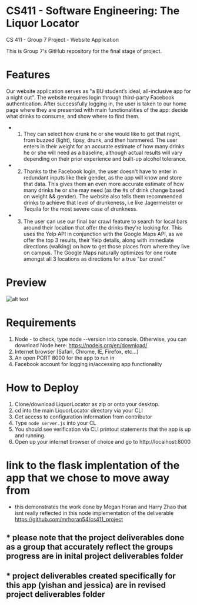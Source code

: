 # CS411 - Software Engineering: The Liquor Locator

CS 411 - Group 7 Project - Website Application

This is Group 7's GitHub repository for the final stage of project.
<!-- Updated description on 5/1 -->

# Features
Our website application serves as "a BU student’s ideal, all-inclusive app for a night out".  The website requires login through third-party Facebook authentication.  After successfully logging in, the user is taken to our home page where they are presented with main functionalities of the app: decide what drinks to consume, and show where to find them.
* 1) They can select how drunk he or she would like to get that night, from buzzed (light), tipsy, drunk, and then hammered.  The user enters in their weight for an accurate estimate of how many drinks he or she will need as a baseline, although actual results will vary depending on their prior experience and built-up alcohol tolerance. 
* 2) Thanks to the Facebook login, the user doesn't have to enter in redundant inputs like their gender, as the app will know and store that data.  This gives them an even more accurate estimate of how many drinks he or she may need (as the #s of drink change based on weight && gender).  The website also tells them recommended drinks to achieve that level of drunkeness, i.e like Jagermeister or Tequila for the most severe case of drunkness.  
* 3) The user can use our final bar crawl feature to search for local bars around their location that offer the drinks they're looking for.  This uses the Yelp API in conjunction with the Google Maps API, as we offer the top 3 results, their Yelp details, along with immediate directions (walking) on how to get those places from where they live on campus.  The Google Maps naturally optimizes for one route amongst all 3 locations as directions for a true "bar crawl."

# Preview
![alt text](http://i347.photobucket.com/albums/p449/shawtyjesshhicuhh/lqrlctr_zpszpocunku.png)

# Requirements
1)  Node - to check, type node --version into console.  Otherwise, you can download Node here: https://nodejs.org/en/download/
2)  Internet browser (Safari, Chrome, IE, Firefox, etc...)
3)  An open PORT 8000 for the app to run in
4)  Facebook account for logging in/accessing app functionality

# How to Deploy
1) Clone/download LiquorLocator as zip or onto your desktop.
2) cd into the main LiquorLocator directory via your CLI
3) Get access to configuration information from contributor
4) Type `node server.js` into your CL
5) You should see verification via CLI printout statements that the app is up and running.
6) Open up your internet browser of choice and go to http://localhost:8000

# link to the flask implentation of the app that we chose to move away from 
* this demonstrates the work done by Megan Horan and Harry Zhao that isnt really reflected in this node implementation of the deliverable
https://github.com/mrhoran54/cs411_project 

## * please note that the project deliverables done as a group that accurately reflect the groups progress are in inital project deliverables folder
## * project deliverables created specifically for this app (yishan and jessica) are in revised project deliverables folder
